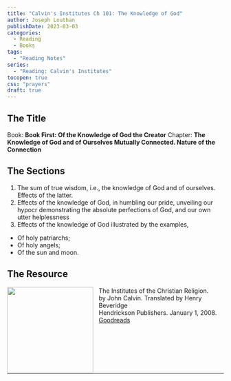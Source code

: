 ```yaml
---
title: "Calvin's Institutes Ch 101: The Knowledge of God"
author: Joseph Louthan
publishDate: 2023-03-03
categories:
  - Reading
  - Books
tags:
  - "Reading Notes"
series:
  - "Reading: Calvin's Institutes"
tocopen: true
css: "prayers"
draft: true
---
```


## The Title

Book: **Book First: Of the Knowledge of God the Creator**
Chapter: **The Knowledge of God and of Ourselves Mutually Connected. Nature of the Connection**

## The Sections

1. The sum of true wisdom, i.e., the knowledge of God and of ourselves. Effects of
the latter.
1. Effects of the knowledge of God, in humbling our pride, unveiling our hypocr demonstrating the absolute perfections of God, and our own utter helplessness
2. Effects of the knowledge of God illustrated by the examples,

- Of holy patriarchs;
- Of holy angels;
- Of the sun and moon.

## The Resource

<p style="clear:both;">

<img src="https://theologic.us/images/resources/book-calvin-beveridge-institutes.jpg" align="left" width="200" style="padding-right: 10px" />The Institutes of the Christian Religion.  
by John Calvin.  Translated by Henry Beveridge  
Hendrickson Publishers. January 1, 2008.  
[Goodreads](https://www.goodreads.com/book/show/1155340.Institutes_of_the_Christian_Religion)

<p style="clear:both;">

---

